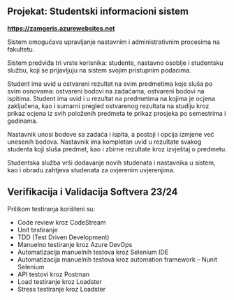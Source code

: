 ## Projekat: Studentski informacioni sistem

**https://zamgeris.azurewebsites.net**

Sistem omogućava upravljanje nastavnim i  administrativnim procesima na fakultetu.

Sistem predviđa tri vrste korisnika: studente, nastavno osoblje i studentsku službu, koji se prijavljuju na sistem svojim pristupnim podacima.

Student ima uvid u ostvareni rezultat na svim predmetima koje sluša po svim osnovama: ostvareni bodovi na zadaćama, ostvareni bodovi na ispitima. Student ima uvid i u rezultat na predmetima na kojima je ocjena zaključena, kao i sumarni pregled ostvarenog rezultata na studiju kroz prikaz ocjena iz svih položenih predmeta te prikaz prosjeka po semestrima i godinama. 

Nastavnik unosi bodove sa zadaća i ispita, a postoji i opcija izmjene već unesenih bodova. Nastavnik ima kompletan uvid u rezultate svakog studenta koji sluša predmet, kao i zbirne rezultate kroz izvještaj o predmetu. 

Studentska služba vrši dodavanje novih studenata i nastavnika u sistem, kao i obradu zahtjeva studenata za ovjerenim uvjerenjima.

## Verifikacija i Validacija Softvera 23/24

Prilikom testiranja korišteni su:
- Code review kroz CodeStream
- Unit testiranje
- TDD (Test Driven Development)
- Manuelno testiranje kroz Azure DevOps
- Automatizacija manuelnih testova kroz Selenium IDE
- Automatizacija manuelnih testova kroz automation framework – Nunit Selenium
- API testovi kroz Postman
- Load testiranje kroz Loadster
- Stress testiranje kroz Loadster
